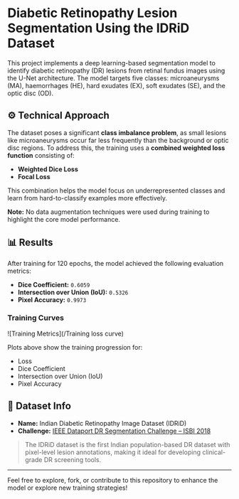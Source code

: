 # Diabetic Retinopathy Lesion Segmentation Using the IDRiD Dataset

This project implements a deep learning-based segmentation model to identify diabetic retinopathy (DR) lesions from retinal fundus images using the U-Net architecture. The model targets five classes: microaneurysms (MA), haemorrhages (HE), hard exudates (EX), soft exudates (SE), and the optic disc (OD).

## ⚙️ Technical Approach

The dataset poses a significant **class imbalance problem**, as small lesions like microaneurysms occur far less frequently than the background or optic disc regions. To address this, the training uses a **combined weighted loss function** consisting of:
- **Weighted Dice Loss**
- **Focal Loss**

This combination helps the model focus on underrepresented classes and learn from hard-to-classify examples more effectively.

**Note:** No data augmentation techniques were used during training to highlight the core model performance.

## 📊 Results

After training for 120 epochs, the model achieved the following evaluation metrics:

- **Dice Coefficient:** `0.6059`
- **Intersection over Union (IoU):** `0.5326`
- **Pixel Accuracy:** `0.9973`

### Training Curves

![Training Metrics](/Training loss curve)

Plots above show the training progression for:
- Loss
- Dice Coefficient
- Intersection over Union (IoU)
- Pixel Accuracy

## 📁 Dataset Info

- **Name:** Indian Diabetic Retinopathy Image Dataset (IDRiD)
- **Challenge:** [IEEE Dataport DR Segmentation Challenge – ISBI 2018](https://ieee-dataport.org/open-access/indian-diabetic-retinopathy-image-dataset-idrid)

> The IDRiD dataset is the first Indian population-based DR dataset with pixel-level lesion annotations, making it ideal for developing clinical-grade DR screening tools.

---

Feel free to explore, fork, or contribute to this repository to enhance the model or explore new training strategies!
